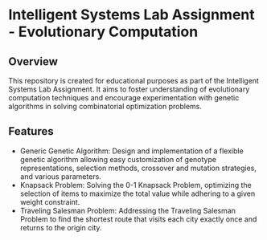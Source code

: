 # Intelligent Systems Lab Assignment - Evolutionary Computation
## Overview
This repository is created for educational purposes as part of the Intelligent Systems Lab Assignment. It aims to foster understanding of evolutionary computation techniques and encourage experimentation with genetic algorithms in solving combinatorial optimization problems.

## Features
* Generic Genetic Algorithm: Design and implementation of a flexible genetic algorithm allowing easy customization of genotype representations, selection methods, crossover and mutation strategies, and various parameters.
* Knapsack Problem: Solving the 0-1 Knapsack Problem, optimizing the selection of items to maximize the total value while adhering to a given weight constraint.
* Traveling Salesman Problem: Addressing the Traveling Salesman Problem to find the shortest route that visits each city exactly once and returns to the origin city.
